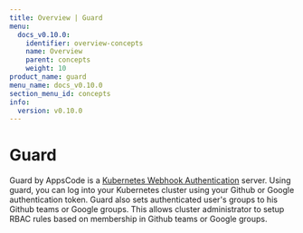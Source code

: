 ```yaml
---
title: Overview | Guard
menu:
  docs_v0.10.0:
    identifier: overview-concepts
    name: Overview
    parent: concepts
    weight: 10
product_name: guard
menu_name: docs_v0.10.0
section_menu_id: concepts
info:
  version: v0.10.0
---
```


# Guard

 Guard by AppsCode is a [Kubernetes Webhook Authentication](https://kubernetes.io/docs/admin/authentication/#webhook-token-authentication) server. Using guard, you can log into your Kubernetes cluster using your Github or Google authentication token. Guard also sets authenticated user's groups to his Github teams or Google groups. This allows cluster administrator to setup RBAC rules based on membership in Github teams or Google groups.
